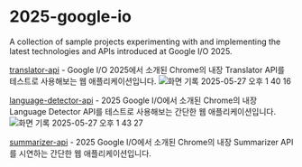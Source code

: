 # 2025-google-io
A collection of sample projects experimenting with and implementing the latest technologies and APIs introduced at Google I/O 2025.

[translator-api](./translator-api/) - Google I/O 2025에서 소개된 Chrome의 내장 Translator API를 테스트로 사용해보는 웹 애플리케이션입니다.
![화면 기록 2025-05-27 오후 1 40 16](https://github.com/user-attachments/assets/abce62f3-33da-41b9-b113-019dc9be1b4a)


[language-detector-api](./language-detector-api/) - 2025 Google I/O에서 소개된 Chrome의 내장 Language Detector API를 테스트로 사용해보는 간단한 웹 애플리케이션입니다.
![화면 기록 2025-05-27 오후 1 43 27](https://github.com/user-attachments/assets/d87b7961-a93a-4712-a109-f6b517262175)



[summarizer-api](./summarizer-api/) - 2025 Google I/O에서 소개된 Chrome의 내장 Summarizer API를 시연하는 간단한 웹 애플리케이션입니다.
